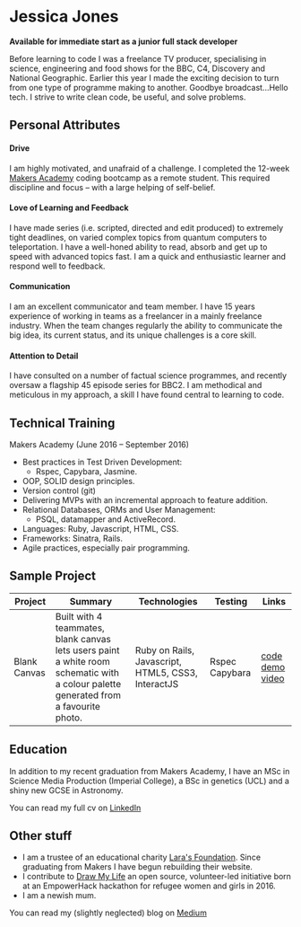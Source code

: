 # Jessica Jones

**Available for immediate start as a junior full stack developer**

Before learning to code I was a freelance TV producer, specialising in science, engineering and food shows for the BBC, C4, Discovery and National Geographic. Earlier this year I made the exciting decision to turn from one type of programme making to another. Goodbye broadcast...Hello tech.  I strive to write clean code, be useful, and solve problems.

## Personal Attributes

#### Drive
I am highly motivated, and unafraid of a challenge. I completed the 12-week [Makers Academy](http://makersacademy.com) coding bootcamp as a remote student. This required discipline and focus – with a large helping of self-belief.

#### Love of Learning and Feedback
I have made series (i.e. scripted, directed and edit produced) to extremely tight deadlines, on varied complex topics from quantum computers to teleportation. I have a well-honed ability to read, absorb and get up to speed with advanced topics fast. I am a quick and enthusiastic learner and respond well to feedback.

#### Communication
I am an excellent communicator and team member. I have 15 years experience of working in teams as a freelancer in a mainly freelance industry. When the team changes regularly the ability to communicate the big idea, its current status, and its unique challenges is a core skill.

#### Attention to Detail
I have consulted on a number of factual science programmes, and recently oversaw a flagship 45 episode series for BBC2. I am methodical and meticulous in my approach, a skill I have found central to learning to code.

## Technical Training
Makers Academy (June 2016 – September 2016)
- Best practices in Test Driven Development:
  - Rspec, Capybara, Jasmine.
- OOP, SOLID design principles.
- Version control (git)
- Delivering MVPs with an incremental approach to feature addition.
- Relational Databases, ORMs and User Management:
  - PSQL, datamapper and ActiveRecord.
- Languages: Ruby, Javascript, HTML, CSS.
- Frameworks: Sinatra, Rails.
- Agile practices, especially pair programming.

## Sample Project

Project| Summary |Technologies| Testing |Links
 ------|--------|--------      |--------|----
 Blank Canvas|Built with 4 teammates, blank canvas lets users paint a white room schematic with a colour palette generated from a favourite photo.| Ruby on Rails, Javascript, HTML5, CSS3, InteractJS|Rspec Capybara| [code](https://github.com/hannako/blank_canvas) [demo video](https://vimeo.com/183908628)


## Education
In addition to my recent graduation from Makers Academy, I have an MSc in Science Media Production (Imperial College), a BSc in genetics (UCL) and a shiny new GCSE in Astronomy.

You can read my full cv on [LinkedIn](https://uk.linkedin.com/in/jessicajonespd)

## Other stuff
* I am a trustee of an educational charity [Lara's Foundation](https://larasfoundation.wordpress.com/). Since graduating from Makers I have begun rebuilding their website.  
* I contribute to [Draw My Life](https://github.com/empowerhack/DrawMyLife-Service) an open source, volunteer-led initiative born at an EmpowerHack hackathon for refugee women and girls in 2016.
* I am a newish mum. 

You can read my (slightly neglected) blog on [Medium](https://medium.com/jess-jones-blogs-makers)
